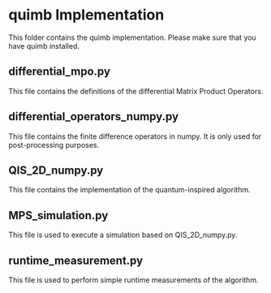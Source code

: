 # quimb Implementation
This folder contains the quimb implementation.
Please make sure that you have quimb installed.

## differential_mpo.py
This file contains the definitions of the differential Matrix Product Operators.

## differential_operators_numpy.py
This file contains the finite difference operators in numpy. It is only used for post-processing purposes.

## QIS_2D_numpy.py
This file contains the implementation of the quantum-inspired algorithm.

## MPS_simulation.py
This file is used to execute a simulation based on QIS_2D_numpy.py.

## runtime_measurement.py
This file is used to perform simple runtime measurements of the algorithm.
